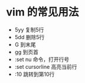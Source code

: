 # vim 的常见用法

- 5yy 复制5行
- 5dd 删除5行
- G 到末尾
- gg 到页首
- :set nu 命令，打开行号
- :set cursorline 高亮当前行
- :10 跳转到第10行
